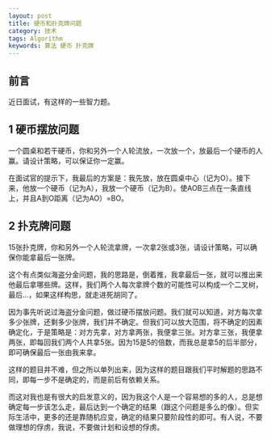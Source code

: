 ```yaml
---
layout: post
title: 硬币和扑克牌问题
category: 技术
tags: Algorithm
keywords: 算法 硬币 扑克牌
---
```



## 前言 ##

近日面试，有这样的一些智力题。

## 1 硬币摆放问题 ##

一个圆桌和若干硬币，你和另外一个人轮流放，一次放一个，放最后一个硬币的人赢。请设计策略，可以保证你一定赢。

在面试官的提示下，我最后的方案是：我先放，放在圆桌中心（记为O）。接下来，他放一个硬币（记为A），我放一个硬币（记为B）。使AOB三点在一条直线上，并且A到O距离（记为AO）=BO。

## 2 扑克牌问题 ##

15张扑克牌，你和另外一个人轮流拿牌，一次拿2张或3张，请设计策略，可以确保你能拿最后一张牌。

这个有点类似海盗分金问题，我的思路是，倒着推，我拿最后一张，就可以推出来他最后拿哪些牌。这样，我们两个人每次拿牌个数的可能性可以构成一个二叉树，最后...，如果这样构思，就走进死胡同了。

因为事先听说过海盗分金问题，做过硬币摆放问题。我们就可以知道，对方每次拿多少张牌，还剩多少张牌，我们并不确定。但我们可以放大范围，将不确定的因素确定化，于是策略是：对方先拿，对方拿两张，我便拿三张。对方拿三张，我便拿两张，即每回我们两个人共拿5张。因为15是5的倍数，而我总是拿5的后半部分，即可确保最后一张由我来拿。

这样的题目并不难，但之所以单列出来，因为这样的题目跟我们平时解题的思路不同，即每一步不是确定的，而是前后有依赖关系。

而这对我也是有很大的启发意义的，因为我这个人是一个容易想的多的人，总是想确定每一步该怎么走，最后达到一个确定的结果（跟这个问题是多么的像）。但实际生活中，更多的还是靠随机应变，确定的结果只要阶段性的即可。有人说，不要做理想的俘虏，我说，不要做计划和设想的俘虏。